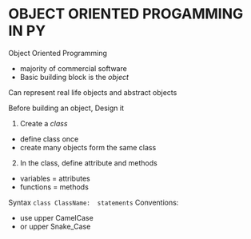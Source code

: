 # OBJECT ORIENTED PROGAMMING IN PY

Object Oriented Programming
* majority of commercial software
* Basic building block is the *object*

Can represent real life objects and abstract objects

Before building an object, Design it

1. Create a *class*
* define class once
* create many objects form the same class

2. In the class, define attribute and methods
* variables = attributes
* functions = methods

Syntax
`
class ClassName: 
  statements
`
Conventions:
* use upper CamelCase
* or upper Snake_Case
